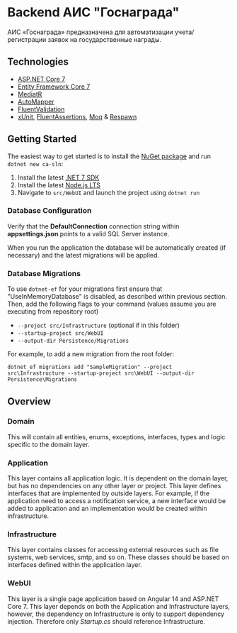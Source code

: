 # Backend АИС "Госнаграда"

АИС «Госнаграда» предназначена для автоматизации учета/регистрации заявок на государственные награды.

## Technologies

* [ASP.NET Core 7](https://docs.microsoft.com/en-us/aspnet/core/introduction-to-aspnet-core)
* [Entity Framework Core 7](https://docs.microsoft.com/en-us/ef/core/)
* [MediatR](https://github.com/jbogard/MediatR)
* [AutoMapper](https://automapper.org/)
* [FluentValidation](https://fluentvalidation.net/)
* [xUnit](https://xunit.net/), [FluentAssertions](https://fluentassertions.com/), [Moq](https://github.com/moq) & [Respawn](https://github.com/jbogard/Respawn)

## Getting Started

The easiest way to get started is to install
the [NuGet package](https://www.nuget.org/packages/Clean.Architecture.Solution.Template) and run `dotnet new ca-sln`:

1. Install the latest [.NET 7 SDK](https://dotnet.microsoft.com/download/dotnet/7.0)
2. Install the latest [Node.js LTS](https://nodejs.org/en/)
3. Navigate to `src/WebUI` and launch the project using `dotnet run`

### Database Configuration

Verify that the **DefaultConnection** connection string within **appsettings.json** points to a valid SQL Server
instance.

When you run the application the database will be automatically created (if necessary) and the latest migrations will be
applied.

### Database Migrations

To use `dotnet-ef` for your migrations first ensure that "UseInMemoryDatabase" is disabled, as described within previous
section.
Then, add the following flags to your command (values assume you are executing from repository root)

* `--project src/Infrastructure` (optional if in this folder)
* `--startup-project src/WebUI`
* `--output-dir Persistence/Migrations`

For example, to add a new migration from the root folder:

`dotnet ef migrations add "SampleMigration" --project src\Infrastructure --startup-project src\WebUI --output-dir Persistence\Migrations`

## Overview

### Domain

This will contain all entities, enums, exceptions, interfaces, types and logic specific to the domain layer.

### Application

This layer contains all application logic. It is dependent on the domain layer, but has no dependencies on any other
layer or project. This layer defines interfaces that are implemented by outside layers. For example, if the application
need to access a notification service, a new interface would be added to application and an implementation would be
created within infrastructure.

### Infrastructure

This layer contains classes for accessing external resources such as file systems, web services, smtp, and so on. These
classes should be based on interfaces defined within the application layer.

### WebUI

This layer is a single page application based on Angular 14 and ASP.NET Core 7. This layer depends on both the
Application and Infrastructure layers, however, the dependency on Infrastructure is only to support dependency
injection. Therefore only *Startup.cs* should reference Infrastructure.